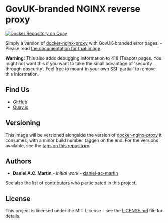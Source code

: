 # GovUK-branded NGINX reverse proxy

[![Docker Repository on Quay](https://quay.io/repository/ukhomeofficedigital/nginx-proxy-govuk/status "Docker Repository on Quay")](https://quay.io/repository/ukhomeofficedigital/nginx-proxy-govuk)

Simply a version of [docker-nginx-proxy] with GovUK-branded error
pages. - Please read [the documentation for that image].

**Warning:** This also adds debugging information to 418 (Teapot) pages.
             You might not want this if you want to take the small
             advantage of 'security through obscurity'. Feel free to
             mount in your own SSI 'partial' to remove this information.

## Find Us

* [GitHub]
* [Quay.io]

## Versioning

This image will be versioned alongside the version of
[docker-nginx-proxy] it consumes, with a minor build number taggen on
the end. For the versions available, see the [tags on this repository].

## Authors

* **Daniel A.C. Martin** - *Initial work* - [daniel-ac-martin]

See also the list of [contributors] who participated in this project.

## License

This project is licensed under the MIT License - see the [LICENSE.md]
file for details.

[contributors]:                     https://github.com/UKHomeOffice/docker-nginx-proxy-govuk/graphs/contributors
[daniel-ac-martin]:                 https://github.com/daniel-ac-martin
[docker-nginx-proxy]:               https://github.com/UKHomeOffice/docker-nginx-proxy
[GitHub]:                           https://github.com/UKHomeOffice/docker-nginx-proxy-govuk
[LICENSE.md]:                       LICENSE.md
[Quay.io]:                          https://quay.io/repository/ukhomeofficedigital/nginx-proxy-govuk
[tags on this repository]:          https://github.com/UKHomeOffice/docker-nginx-proxy-govuk/tags
[the documentation for that image]: https://github.com/UKHomeOffice/docker-nginx-proxy/blob/master/README.md
